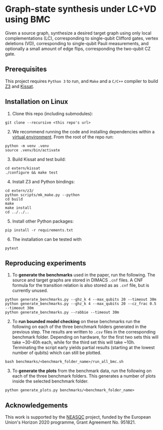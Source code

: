 # Graph-state synthesis under LC+VD using BMC
Given a source graph, synthesize a desired target graph using only local complementations (LC), corresponding to single-qubit Clifford gates, vertex deletions (VD), corresponding to single-qubit Pauli measurements, and optionally a small amount of edge flips, corresponding the two-qubit CZ gate.

## Prerequisites
This project requires `Python 3` to run, and `Make` and a `C/C++` compiler to build [Z3](https://github.com/Z3Prover/z3) and [Kissat](https://github.com/arminbiere/kissat).


## Installation on Linux
1. Clone this repo (including submodules):
```shell
git clone --recursive <this repo's url>
```

2. We recommend running the code and installing dependencies within a [virtual environment](https://docs.python.org/3/tutorial/venv.html). From the root of the repo run:
```shell
python -m venv .venv
source .venv/bin/activate
```

3. Build Kissat and test build:
```shell
cd extern/kissat
./configure && make test
```


4. Install Z3 and Python bindings:
```shell
cd extern/z3/
python scripts/mk_make.py --python
cd build
make
make install
cd ../../..
```

5. Install other Python packages:
```shell
pip install -r requirements.txt
```

6. The installation can be tested with
```shell
pytest
```


## Reproducing experiments
1. To **generate the benchmarks** used in the paper, run the following. The source and target graphs are stored in DIMACS `.cnf` files. A CNF formula for the transition relation is also stored as as `.cnf` file, but is currently unused.
```shell
python generate_benchmarks.py --ghz_k 4 --max_qubits 20 --timeout 30m
python generate_benchmarks.py --ghz_k 4 --max_qubits 20 --cz_frac 0.5 --timeout 30m
python generate_benchmarks.py --rabbie --timeout 30m
```

2. To **run bounded model checking** on these benchmarks run the following on each of the three benchmark folders generated in the previous step. The results are written to `.csv` files in the corresponding benchmark folder. Depending on hardware, for the first two sets this will take ~30-40h each, while for the third set this will take ~10h. Terminating the script early yields partial results (starting at the lowest number of qubits) which can still be plotted.
```shell
bash benchmarks/<benchmark_folder_name>/run_all_bmc.sh
```

3. To **generate the plots** from the benchmark data, run the following on each of the three benchmark folders. This generates a number of plots inside the selected benchmark folder.
```
python generate_plots.py benchmarks/<benchmark_folder_name>
```


## Acknowledgements
This work is supported by the [NEASQC](https://cordis.europa.eu/project/id/951821) project, funded by the European Union's Horizon 2020 programme, Grant Agreement No. 951821.
